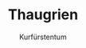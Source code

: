 ---
layout: place
title: Thaugrien
category: places
subtitle: Kurfürstentum
hasinit:
  - Nord-Grenbrock
placetype: Territorialstaat
capital: Grenbrock
---
